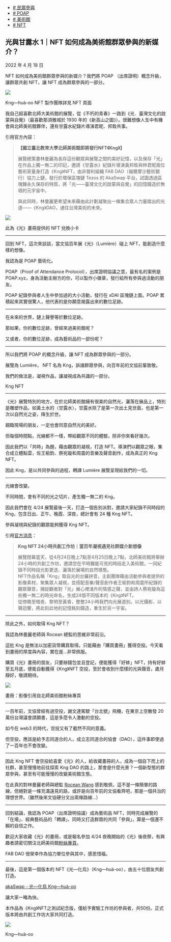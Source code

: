 +   [# 民眾參與](https://matters.town/tags/38643-%E6%B0%91%E7%9C%BE%E5%8F%83%E8%88%87)
+   [# POAP](https://matters.town/tags/93354-POAP)
+   [# 美術館](https://matters.town/tags/3000-%E7%BE%8E%E8%A1%93%E9%A4%A8)
+   [# NFT](https://matters.town/tags/7990-NFT)

## 光與甘露水 1｜NFT 如何成為美術館群眾參與的新媒介？

2022 年 4 月 18 日

NFT 如何成為美術館群眾參與的新媒介？我們將 POAP （出席證明）概念升級，讓群眾共創 NFT，讓 NFT 成為群眾參與的一部分。

 ![](https://assets.matters.news/embed/6c7e44e1-f975-465b-9e63-16de5af00d6b.jpeg)

Kng—huà-oo NFT 製作團隊詳見 NFT 頁面

我自己超喜歡北師大美術館的展覽，從《不朽的青春》一路到《光．臺灣文化的啟蒙與自覺》（最喜歡那須雅城於 1930 年的《新高山之圖》）。很難想像人生中有機會與北師美術館夥伴，還有甘露水紀錄片導演君昵、邦銓共事。

引用官方內容：

> **【國立臺北教育大學北師美術館即將發行NFT《Kng》】**
> 
> 展覽總策畫林曼麗為長存這份觀眾與展覽之間的美好記憶，以及保存「光」在作品上獨一無二的印記，邀請《甘露水》紀錄片導演黃邦銓與林君昵兩位藝術家量身打造《Kng》NFT，由非營利組織 FAB DAO（福爾摩沙藝術銀行）協力上鏈，發行於環保區塊鏈 Tezos 的 AkaSwap 平台，試圖透過區塊鍊永久保存的特質，將「光——臺灣文化的啟蒙與自覺」的回憶鑄造於無垠的元宇宙中。
> 
> 與此同時，林曼麗更希望未來藉由此計劃凝聚出一條集合眾人力量踏出的光道——《Kng》DAO，通往台灣美術的未來。

 ![](https://assets.matters.news/embed/64580944-d60d-4efd-93b3-a4c674a43c88.png)

此為《光》畫冊提供的 NFT 兌換小卡

* * *

回到 NFT，這次來談談，當文協百年展《光》（Lumière）碰上 NFT，能創造什麼樣的想像。

我認為是 POAP 藝術化。

POAP（Proof of Attendance Protocol），出席證明協議之意，最有名的案例是 POAP.xyz，身為活動主辦方的你，可以製作小徽章，發行給所有參與過活動的朋友。

POAP 紀錄參與者人生中參加過的大小活動，發行在 xDAI 區塊鏈上面。POAP 累積起來其實很驚人，他代表的是你願意揭露出來的數位足跡。

* * *

在未來的世界，鏈上聲譽等於數位足跡。

那如果，你的數位足跡，曾經來過美術館呢？

又或者，你的數位足跡，成為藝術品的一部份呢？

* * *

所以我們將 POAP 的概念升級，讓 NFT 成為群眾參與的一部分。

展覽為 Lumière， NFT 名為 Kng，訴諸群眾參與，向百年前的文協前輩致敬。

我們的做法是，凝視作品，讓凝視成為共識的一部分。

Kng NFT

* * *

《光》展覽特別的地方，在於北師美術館擁有很美的自然光，灑落在展品上，特別是雕塑作品，如黃土水的〈甘露水〉，甘露水除了是第一次出土見世面，也是第一次以自然光之姿，降生於世。

親臨現場的朋友，一定也會同意自然光的美好。

但每個時間點，光線都不一樣，帶給觀眾不同的體驗，除非你來看好幾次。

因此我們以「共時」為題，藉由觀眾的凝視，打造 NFT。導演們以觀眾之眼，集合成立體點雲，佐王榆鈞、蔡宛璇和周震的音樂及聲音創作，成為真正的 Kng NFT。

因此 Kng，是以共同參與的過程，轉譯 Lumière 展覽呈現給我們的一切。

* * *

光線會改變。

不同時間，會有不同的光之切片，產生獨一無二的 Kng。

因此我們會在 4/24 展覽最後一天，打造一個告別派對，邀請大家紀錄不同時段的 Kng，包含日出、正午、晚霞、深夜，總計會有 24 種 Kng NFT。

參與凝視與紀錄的觀眾能夠獲得 Kng NFT。

引用[官方消息](https://www.facebook.com/MoNTUE2011/posts/4963147180433456)：

> **Kng NFT 24小時共創工作坊｜當百年凝視遇見社群媒介新想像**
> 
> 展覽閉幕當天，從4月24日晚上7點至4月25日晚上7點，北師美術館將舉辦24小時的共創工作坊，邀請您在平時難能可見的時段走入美術館，一同紀錄不同時段光影更迭、灑落於展場的自然樣態。  
> NFT作品名稱「Kng」取自光的台羅拼音，主創團隊藉由活動參與者提供的影像素材，聚集眾人凝視，並搭配音樂/聲音創作者王榆鈞和周震所紀錄的觀眾聲音，捕捉觀者對「光」展心裡湧升的情感之聲，並由詩人蔡宛璇為這些獨一無二的時光命名，生成24個不同版本的《Kng》NFT。  
> 從傍晚至暗夜、黎明至黃昏，整整24小時我們向光展道別。以光攝影、以聲迴響，將此刻此地的記憶銘刻鑄造，重生於另一宇宙。

* * *

除此之外，如何取得 Kng NFT？

我認為林曼麗老師與 Rocean 總監的思維非常前沿。

這批 Kng 是無法以加密貨幣購買取得。只能藉由「購買畫冊」獲得空投。今天看到畫冊的厚度與內容，實在是...非常佩服。

購買《光》畫冊的朋友，只要辦錢包並且登記，便能獲得「好蚌」NFT，持有好蚌至五月底，便能自動獲得《Kng》NFT 空投，至於會收到什麼樣的光與聲音，歲月靜好，敬請期待。

 ![](https://assets.matters.news/embed/b5062c63-ce4e-4ee3-a881-0b6dd3db74ec.jpeg)

畫冊：影像引用自北師美術館粉絲專頁

* * *

一百年前，文協曾經有過空投，謝文達駕駛「台北號」飛機，在東京上空散發 20 萬份台灣議會請願書，這是多麼令人激動的空投。

如今在 web3 的時代，空投又有了截然不同的意義。

但空投，應該是給予志同道合的人，成立志同道合的協會（DAO），這件事即使過了一百年也不會改變。

* * *

因此 Kng NFT 會空投給喜愛《光》的人，給收藏畫冊的人，成為一個自下而上的社群，甚至慢慢地前往探索 Kng DAO 的路上，那會是什麼光景？一個新型態的群眾參與，甚至有可能慢慢的改變美術館生態。

在此真的對林曼麗老師與總監 [Rocean Wang](https://www.facebook.com/rocean.wang?__cft__[0]=AZUQJmaZlUp0wV8eSyLG-bozHhdaTLOEgNBj8qpi_WXxHJ5JM2GZPRTB3pHdNOeqehUzIoFzHlfybO0IyMFqThUYFCyVCpc-PcXJjWHMoDKr5v-KoZdfxDli_55yDieM6hT1ocWOzABCihnEAyPNBSYy&__tn__=-]K-R) 感到敬佩，這不是一條簡單的路線，但絕對是一條充滿遠見的路，或許是向百年前的文協看齊吧，那是一個共治的理想世界。（雖然後來文協硬分叉出兩條路線...）

* * *

回到結論，我認為 POAP（出席證明協議）成為藝術品 NFT，同時完成展覽的「在場」、經典藝術品的「轉譯」、同時又打造群眾的共同「參與」，算是一個還不賴的自信之作。

歡迎大家收藏《光》的畫冊，或是報名參加 4/24 夜晚開始的《光》後夜祭，有興趣者請密切關注北師美術館[粉絲專頁](https://www.facebook.com/MoNTUE2011)。

FAB DAO 很榮幸作為協力單位參與其中，感恩惜福。

* * *

最後，這是第一個版本的 NFT《光—化烏》（Kng—huà-oo），由五十位朋友共創打造。

[akaSwap - 光—化烏 Kng—huà-oo](https://akaswap.com/akaobj/6376)

讓大家一睹為快。

本作品為《Kng》NFT之測試紀念版，僅給予實驗工作坊的參與者，共50份。正式版本將由共創工作坊大家共同打造。

 ![](https://assets.matters.news/embed/6e7c8e36-31b7-4283-a9dc-d433f8311b86.jpeg)

Kng—huà-oo